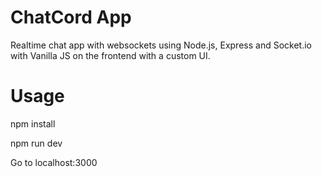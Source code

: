 # ChatCord App
Realtime chat app with websockets using Node.js, Express and Socket.io with Vanilla JS on the frontend with a custom UI. 

# Usage
npm install

npm run dev

Go to localhost:3000


